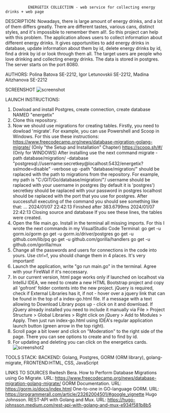               ENERGETIX COLLECTION - web service for collecting energy drinks + web page 
DESCRIPTION: Nowadays, there is large amount of energy drinks, and a lot of them differs greatly. There are different tastes, various cans, distinct styles, and it's impossible to remember them 
all!. So this project can help with this problem. The application allows users to collect information about different energy drinks. It gives opportunities to add energy drinks in database, 
update information about them by id, delete energy drinks by id, find a drink by id or look through them all. The target users are people who love drinking and collecting energy drinks.
The data is stored in postgres. The server starts on the port 8080.

AUTHORS: Polina Batova SE-2212, Igor Letunovskii SE-2212, Madina Aitzhanova SE-2212

SCREENSHOT
![screenshot](https://github.com/PollyBreak/Golang-energetics-collection/assets/88556120/4a3bd5a1-e3c8-472e-9a25-8408578aa861)


LAUNCH INSTRUCTIONS:
  1. Dowload and install Postgres, create connection, create database NAMED "energetix"
  2. Clone this repository.
  3. Now we should use migrations for creating tables. Firstly, you need to dowload 'migrate'. For example, you can use Powershell and Scoop in Windows. For this use these instructions:
       https://www.freecodecamp.org/news/database-migration-golang-migrate/ (Only "the Setup and Installation" Chapter)
       https://scoop.sh/#/ (Only for WINDOWS)
     After installing use the next command
         migrate -path database/migration/ -database "postgresql://username:secretkey@localhost:5432/energetix?sslmode=disable" -verbose up
     -path "database/migration/" should be raplaced with the path to migrations from the repository. For example, my path is "C:/GIT/Go/database/migration/"/
     username should be raplaced with your username in postgres (by default it is 'postgres')
     secretkey should be raplaced with your password in postgres
     localhost should be raplaced with the port that you use for postgres.
     After successfull executing of the command you should see something like that:
        ...
        2024/01/07 22:42:13 Finished after 383.6799ms
        2024/01/07 22:42:13 Closing source and database
     If you see these lines, the tables were created.
  4. Open the file main.go. Install in the terminal all missing imports. For this I wrote the next commands in my VisualStudio Code Terminal:
        go get -u gorm.io/gorm 
        go get -u gorm.io/driver/postgres
        go get -u github.com/lib/pq
        go get -u github.com/gorilla/handlers
        go get -u github.com/gorilla/mux
  5. Change all the passwords and users for connections in the code into yours. Use ctrl+f, you should change them in 4 places. It's very important!
  6. Launch the application, write "go run main.go" in the terminal. Agree with your FireWall if it's neccessary.
  7. In our current version, html page works only if launched on localhost via IntelliJ IDEA, we need to create a new HTML Bootstrap project and copy all 'gofront' folder contents into the new project. jQuery is required, check if External Libraries has it, if not - hover over a jquery link that can be found in the top of a index-go.html file. If a message with a text allowing to Download Library pops up - click on it and download. If jQuery already installed you need to include it manually via File > Project Structure > Global Libraries > Right click on jQuery > Add to Modules > Apply. Then just run index-go.html using IDEA's regular application launch button (green arrow in the top right).
  8. Scroll page a bit lower and click on "Moderation" to the right side of the page. There you can see options to create and to find by id.
  9. For updating and deleting you can click on the energetics cards.
     ![screenshot2](https://github.com/PollyBreak/Golang-energetics-collection/assets/88556120/05fff3c9-0479-4edd-958f-6b7ea3c8605a)


       
TOOLS STACK: 
  BACKEND: Golang, Postgres, GORM (ORM library), golang-migrate, 
  FRONTEND:HTML, CSS, JavaScript

LINKS TO SOURCES
  Rwitesh Bera. How to Perform Database Migrations using Go Migrate. URL: https://www.freecodecamp.org/news/database-migration-golang-migrate/ 
  GORM Documentation. URL: https://gorm.io/docs/index.html
  One-to-one in GO-language GORM. URL: https://programmerall.com/article/23262004501/#google_vignette
  Hugo Johnsson. REST-API with Golang and Mux. URL: https://hugo-johnsson.medium.com/rest-api-with-golang-and-mux-e934f581b8b5


